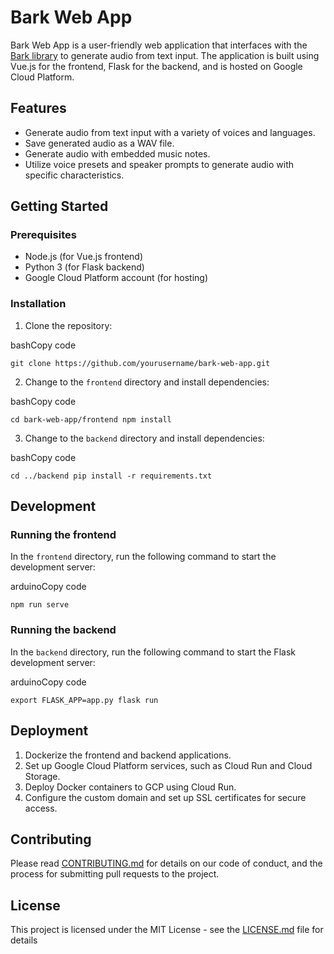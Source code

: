 Bark Web App
============

Bark Web App is a user-friendly web application that interfaces with the [Bark library](https://github.com/suno-ai/bark) to generate audio from text input. The application is built using Vue.js for the frontend, Flask for the backend, and is hosted on Google Cloud Platform.

Features
--------

*   Generate audio from text input with a variety of voices and languages.
*   Save generated audio as a WAV file.
*   Generate audio with embedded music notes.
*   Utilize voice presets and speaker prompts to generate audio with specific characteristics.

Getting Started
---------------

### Prerequisites

*   Node.js (for Vue.js frontend)
*   Python 3 (for Flask backend)
*   Google Cloud Platform account (for hosting)

### Installation

1.  Clone the repository:

bashCopy code

`git clone https://github.com/yourusername/bark-web-app.git`

2.  Change to the `frontend` directory and install dependencies:

bashCopy code

`cd bark-web-app/frontend npm install`

3.  Change to the `backend` directory and install dependencies:

bashCopy code

`cd ../backend pip install -r requirements.txt`

Development
-----------

### Running the frontend

In the `frontend` directory, run the following command to start the development server:

arduinoCopy code

`npm run serve`

### Running the backend

In the `backend` directory, run the following command to start the Flask development server:

arduinoCopy code

`export FLASK_APP=app.py flask run`

Deployment
----------

1.  Dockerize the frontend and backend applications.
2.  Set up Google Cloud Platform services, such as Cloud Run and Cloud Storage.
3.  Deploy Docker containers to GCP using Cloud Run.
4.  Configure the custom domain and set up SSL certificates for secure access.

Contributing
------------

Please read [CONTRIBUTING.md](CONTRIBUTING.md) for details on our code of conduct, and the process for submitting pull requests to the project.

License
-------

This project is licensed under the MIT License - see the [LICENSE.md](LICENSE.md) file for details
